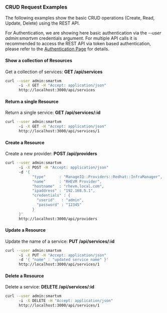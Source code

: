 ---
---

### CRUD Request Examples

The following examples show the basic CRUD operations (Create, Read,
Update, Delete) using the REST API.

For Authentication, we are showing here basic authentication via the
*--user admin:smartvm* credentials argument. For multiple API calls it
is recommended to access the REST API via token based authentication,
please refer to the [Authentication Page](auth.html) for details.

#### Show a collection of Resources

Get a collection of services: **GET /api/services**

``` sh
curl --user admin:smartvm
      -i -X GET -H "Accept: application/json"
      http://localhost:3000/api/services
```

#### Return a single Resource

Return a single service: **GET /api/services/:id**

``` sh
curl --user admin:smartvm
      -i -X GET -H "Accept: application/json"
      http://localhost:3000/api/services/1
```

#### Create a Resource

Create a new provider: **POST /api/providers**

``` sh
curl --user admin:smartvm
      -i -X POST -H "Accept: application/json"
      -d '{
            "type"      : "ManageIQ::Providers::Redhat::InfraManager",
            "name"      : "RHEVM Provider",
            "hostname"  : "rhevm.local.com",
            "ipaddress" : "192.168.5.1",
            "credentials" : {
              "userid"   : "admin",
              "password" : "12345"
            }
      }'
      http://localhost:3000/api/providers
```

#### Update a Resource

Update the name of a service: **PUT /api/services/:id**

``` sh
curl --user admin:smartvm
      -i -X PUT -H "Accept: application/json"
      -d '{ "name" : "updated service name" }'
      http://localhost:3000/api/services/1
```

#### Delete a Resource

Delete a service: **DELETE /api/services/:id**

``` sh
curl --user admin:smartvm
      -i -X DELETE -H "Accept: application/json"
      http://localhost:3000/api/services/1
```
